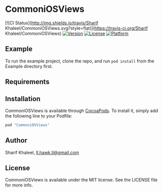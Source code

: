 # CommoniOSViews

[![CI Status](http://img.shields.io/travis/Sharif Khaleel/CommoniOSViews.svg?style=flat)](https://travis-ci.org/Sharif Khaleel/CommoniOSViews)
[![Version](https://img.shields.io/cocoapods/v/CommoniOSViews.svg?style=flat)](http://cocoapods.org/pods/CommoniOSViews)
[![License](https://img.shields.io/cocoapods/l/CommoniOSViews.svg?style=flat)](http://cocoapods.org/pods/CommoniOSViews)
[![Platform](https://img.shields.io/cocoapods/p/CommoniOSViews.svg?style=flat)](http://cocoapods.org/pods/CommoniOSViews)

## Example

To run the example project, clone the repo, and run `pod install` from the Example directory first.

## Requirements

## Installation

CommoniOSViews is available through [CocoaPods](http://cocoapods.org). To install
it, simply add the following line to your Podfile:

```ruby
pod "CommoniOSViews"
```

## Author

Sharif Khaleel, ll.hawk.ll@gmail.com

## License

CommoniOSViews is available under the MIT license. See the LICENSE file for more info.
